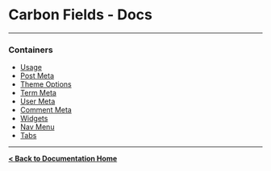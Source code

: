 Carbon Fields - Docs
====================

---

### Containers

* [Usage](https://github.com/htmlburger/carbon-fields-docs/blob/master/documentation/1-containers/1-usage.md)
* [Post Meta](https://github.com/htmlburger/carbon-fields-docs/blob/master/documentation/1-containers/2-post-meta.md)
* [Theme Options](https://github.com/htmlburger/carbon-fields-docs/blob/master/documentation/1-containers/3-theme-options.md)
* [Term Meta](https://github.com/htmlburger/carbon-fields-docs/blob/master/documentation/1-containers/4-term-meta.md)
* [User Meta](https://github.com/htmlburger/carbon-fields-docs/blob/master/documentation/1-containers/5-user-meta.md)
* [Comment Meta](https://github.com/htmlburger/carbon-fields-docs/blob/master/documentation/1-containers/6-comment-meta.md)
* [Widgets](https://github.com/htmlburger/carbon-fields-docs/blob/master/documentation/1-containers/7-widgets.md)
* [Nav Menu](https://github.com/htmlburger/carbon-fields-docs/blob/master/documentation/1-containers/8-nav-menu.md)
* [Tabs](https://github.com/htmlburger/carbon-fields-docs/blob/master/documentation/1-containers/9-tabs.md)

---

**[< Back to Documentation Home](https://github.com/htmlburger/carbon-fields-docs/tree/master/documentation)**